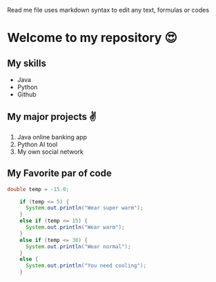 Read me file uses markdown syntax to edit any text, formulas or codes

# Welcome to my repository 😍

## My skills
- Java
- Python
- Github

## My major projects ✌
1. Java online banking app
2. Python AI tool
3. My own social network

## My Favorite par of code
```java
double temp = -15.0;

    if (temp <= 5) {
      System.out.println("Wear super warm");
    }
    else if (temp <= 15) {
      System.out.println("Wear warm");
    }
    else if (temp <= 30) {
      System.out.println("Wear normal");
    }
    else {
      System.out.println("You need cooling");
    }
```


